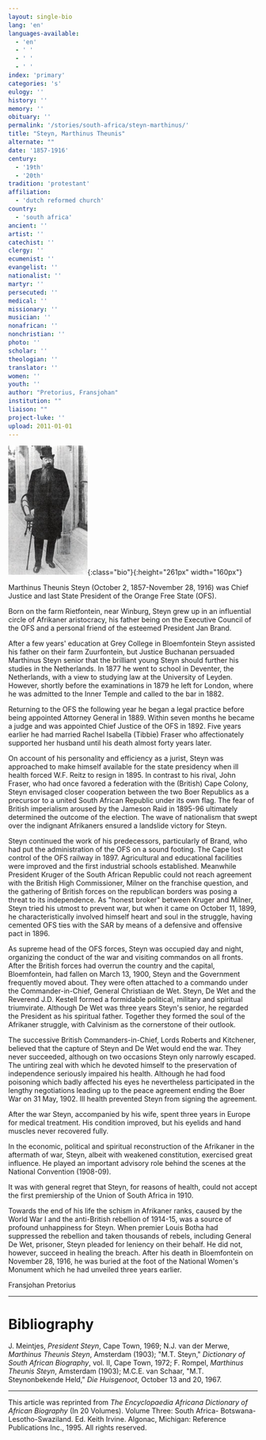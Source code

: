 ```yaml
---
layout: single-bio
lang: 'en'
languages-available:
  - 'en'
  - ' '
  - ' '
  - ' '
index: 'primary'
categories: 's'
eulogy: ''
history: ''
memory: ''
obituary: ''
permalink: '/stories/south-africa/steyn-marthinus/'
title: "Steyn, Marthinus Theunis"
alternate: ""
date: '1857-1916'
century:
  - '19th'
  - '20th'
tradition: 'protestant'
affiliation:
  - 'dutch reformed church'
country:
  - 'south africa'
ancient: ''
artist: ''
catechist: ''
clergy: ''
ecumenist: ''
evangelist: ''
nationalist: ''
martyr: ''
persecuted: ''
medical: ''
missionary: ''
musician: ''
nonafrican: ''
nonchristian: ''
photo: ''
scholar: ''
theologian: ''
translator: ''
women: ''
youth: ''
author: "Pretorius, Fransjohan"
institution: ""
liaison: ""
project-luke: ''
upload: 2011-01-01
---
```


![Marthinus Steyn](/images/bio-pics/southafrica/steyn-marthinus/steyn_marthinus.jpg){:class="bio"}{:height="261px" width="160px"}

Marthinus Theunis Steyn (October 2, 1857-November 28, 1916) was Chief Justice and last State President of the Orange Free State (OFS).

Born on the farm Rietfontein, near Winburg, Steyn grew up in an influential circle of Afrikaner aristocracy, his father being on the Executive Council of the OFS and a personal friend of the esteemed President Jan Brand.

After a few years' education at Grey College in Bloemfontein Steyn assisted his father on their farm Zuurfontein, but Justice Buchanan persuaded Marthinus Steyn senior that the brilliant young Steyn should further his studies in the Netherlands. In 1877 he went to school in Deventer, the Netherlands, with a view to studying law at the University of Leyden. However, shortly before the examinations in 1879 he left for London, where he was admitted to the Inner Temple and called to the bar in 1882.

Returning to the OFS the following year he began a legal practice before being appointed Attorney General in 1889. Within seven months he became a judge and was appointed Chief Justice of the OFS in 1892. Five years earlier he had married Rachel Isabella (Tibbie) Fraser who affectionately supported her husband until his death almost forty years later.

On account of his personality and efficiency as a jurist, Steyn was approached to make himself available for the state presidency when ill health forced W.F. Reitz to resign in 1895. In contrast to his rival, John Fraser, who had once favored a federation with the (British) Cape Colony, Steyn envisaged closer cooperation between the two Boer Republics as a precursor to a united South African Republic under its own flag. The fear of British imperialism aroused by the Jameson Raid in 1895-96 ultimately determined the outcome of the election. The wave of nationalism that swept over the indignant Afrikaners ensured a landslide victory for Steyn.

Steyn continued the work of his predecessors, particularly of Brand, who had put the administration of the OFS on a sound footing. The Cape lost control of the OFS railway in 1897. Agricultural and educational facilities were improved and the first industrial schools established.
Meanwhile President Kruger of the South African Republic could not reach agreement with the British High Commissioner, Milner on the franchise question, and the gathering of British forces on the republican borders was posing a threat to its independence. As "honest broker" between Kruger and Milner, Steyn tried his utmost to prevent war, but when it came on October 11, 1899, he characteristically involved himself heart and soul in the struggle, having cemented OFS ties with the SAR by means of a defensive and offensive pact in 1896.

As supreme head of the OFS forces, Steyn was occupied day and night, organizing the conduct of the war and visiting commandos on all fronts. After the British forces had overrun the country and the capital, Bloemfontein, had fallen on March 13, 1900, Steyn and the Government frequently moved about. They were often attached to a commando under the Commander-in-Chief, General Christiaan de Wet. Steyn, De Wet and the Reverend J.D. Kestell formed a formidable political, military and spiritual triumvirate. Although De Wet was three years Steyn's senior, he regarded the President as his spiritual father. Together they formed the soul of the Afrikaner struggle, with Calvinism as the cornerstone of their outlook.

The successive British Commanders-in-Chief, Lords Roberts and Kitchener, believed that the capture of Steyn and De Wet would end the war. They never succeeded, although on two occasions Steyn only narrowly escaped. The untiring zeal with which he devoted himself to the preservation of independence seriously impaired his health. Although he had food poisoning which badly affected his eyes he nevertheless participated in the lengthy negotiations leading up to the peace agreement ending the Boer War on 31 May, 1902. Ill health prevented Steyn from signing the agreement.

After the war Steyn, accompanied by his wife, spent three years in Europe for medical treatment. His condition improved, but his eyelids and hand muscles never recovered fully.

In the economic, political and spiritual reconstruction of the Afrikaner in the aftermath of war, Steyn, albeit with weakened constitution, exercised great influence. He played an important advisory role behind the scenes at the National Convention (1908-09).

It was with general regret that Steyn, for reasons of health, could not accept the first premiership of the Union of South Africa in 1910.

Towards the end of his life the schism in Afrikaner ranks, caused by the World War I and the anti-British rebellion of 1914-15, was a source of profound unhappiness for Steyn. When premier Louis Botha had suppressed the rebellion and taken thousands of rebels, including General De Wet, prisoner, Steyn pleaded for leniency on their behalf. He did not, however, succeed in healing the breach. After his death in Bloemfontein on November 28, 1916, he was buried at the foot of the National Women's Monument which he had unveiled three years earlier.

Fransjohan Pretorius

---

# Bibliography

J. Meintjes, *President Steyn*, Cape Town, 1969; N.J. van der Merwe, *Marthinus Theunis Steyn*, Amsterdam (1903); "M.T. Steyn," *Dictionary of South African Biography*, vol. II, Cape Town, 1972; F. Rompel, *Marthinus Theunis Steyn*, Amsterdam (1903); M.C.E. van Schaar, "M.T. Steynonbekende Held," *Die Huisgenoot*, October 13 and 20, 1967.

---

This article was reprinted from *The Encyclopaedia Africana Dictionary of African Biography* (In 20 Volumes). Volume Three: South Africa- Botswana-Lesotho-Swaziland. Ed. Keith Irvine. Algonac, Michigan: Reference Publications Inc., 1995.  All rights reserved.